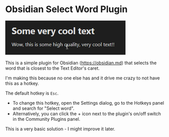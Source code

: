 # Obsidian Select Word Plugin

![](./README%20Assets/ExampleGif.gif)

This is a simple plugin for Obsidian (https://obsidian.md) that selects the word that is closest to the Text Editor's caret.

I'm making this because no one else has and it drive me crazy to not have this as a hotkey.

The default hotkey is `Esc`.
- To change this hotkey, open the Settings dialog, go to the Hotkeys panel and search for "Select word". 
- Alternatively, you can click the + icon next to the plugin's on/off switch in the Community Plugins panel.

This is a very basic solution - I might improve it later.